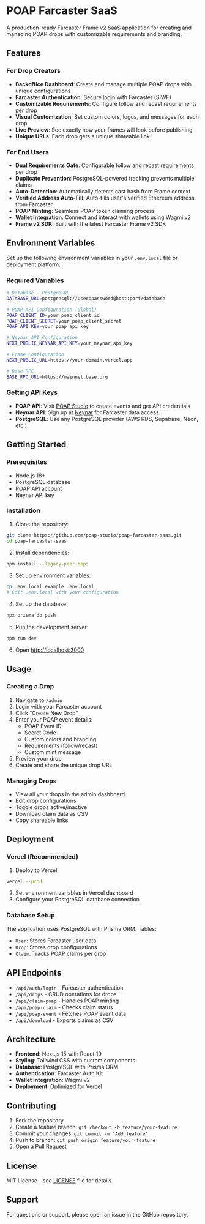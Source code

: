 # POAP Farcaster SaaS

A production-ready Farcaster Frame v2 SaaS application for creating and managing POAP drops with customizable requirements and branding.

## Features

### For Drop Creators
- **Backoffice Dashboard**: Create and manage multiple POAP drops with unique configurations
- **Farcaster Authentication**: Secure login with Farcaster (SIWF)
- **Customizable Requirements**: Configure follow and recast requirements per drop
- **Visual Customization**: Set custom colors, logos, and messages for each drop
- **Live Preview**: See exactly how your frames will look before publishing
- **Unique URLs**: Each drop gets a unique shareable link

### For End Users
- **Dual Requirements Gate**: Configurable follow and recast requirements per drop
- **Duplicate Prevention**: PostgreSQL-powered tracking prevents multiple claims
- **Auto-Detection**: Automatically detects cast hash from Frame context
- **Verified Address Auto-Fill**: Auto-fills user's verified Ethereum address from Farcaster
- **POAP Minting**: Seamless POAP token claiming process
- **Wallet Integration**: Connect and interact with wallets using Wagmi v2
- **Frame v2 SDK**: Built with the latest Farcaster Frame v2 SDK

## Environment Variables

Set up the following environment variables in your `.env.local` file or deployment platform:

### Required Variables

```bash
# Database - PostgreSQL
DATABASE_URL=postgresql://user:password@host:port/database

# POAP API Configuration (Global)
POAP_CLIENT_ID=your_poap_client_id
POAP_CLIENT_SECRET=your_poap_client_secret
POAP_API_KEY=your_poap_api_key

# Neynar API Configuration
NEXT_PUBLIC_NEYNAR_API_KEY=your_neynar_api_key

# Frame Configuration
NEXT_PUBLIC_URL=https://your-domain.vercel.app

# Base RPC
BASE_RPC_URL=https://mainnet.base.org
```

### Getting API Keys

- **POAP API**: Visit [POAP Studio](https://poap.studio) to create events and get API credentials
- **Neynar API**: Sign up at [Neynar](https://neynar.com) for Farcaster data access
- **PostgreSQL**: Use any PostgreSQL provider (AWS RDS, Supabase, Neon, etc.)

## Getting Started

### Prerequisites

- Node.js 18+
- PostgreSQL database
- POAP API account
- Neynar API key

### Installation

1. Clone the repository:
```bash
git clone https://github.com/poap-studio/poap-farcaster-saas.git
cd poap-farcaster-saas
```

2. Install dependencies:
```bash
npm install --legacy-peer-deps
```

3. Set up environment variables:
```bash
cp .env.local.example .env.local
# Edit .env.local with your configuration
```

4. Set up the database:
```bash
npx prisma db push
```

5. Run the development server:
```bash
npm run dev
```

6. Open [http://localhost:3000](http://localhost:3000)

## Usage

### Creating a Drop

1. Navigate to `/admin`
2. Login with your Farcaster account
3. Click "Create New Drop"
4. Enter your POAP event details:
   - POAP Event ID
   - Secret Code
   - Custom colors and branding
   - Requirements (follow/recast)
   - Custom mint message
5. Preview your drop
6. Create and share the unique drop URL

### Managing Drops

- View all your drops in the admin dashboard
- Edit drop configurations
- Toggle drops active/inactive
- Download claim data as CSV
- Copy shareable links

## Deployment

### Vercel (Recommended)

1. Deploy to Vercel:
```bash
vercel --prod
```

2. Set environment variables in Vercel dashboard
3. Configure your PostgreSQL database connection

### Database Setup

The application uses PostgreSQL with Prisma ORM. Tables:
- `User`: Stores Farcaster user data
- `Drop`: Stores drop configurations
- `Claim`: Tracks POAP claims per drop

## API Endpoints

- `/api/auth/login` - Farcaster authentication
- `/api/drops` - CRUD operations for drops
- `/api/claim-poap` - Handles POAP minting
- `/api/poap-claim` - Checks claim status
- `/api/poap-event` - Fetches POAP event data
- `/api/download` - Exports claims as CSV

## Architecture

- **Frontend**: Next.js 15 with React 19
- **Styling**: Tailwind CSS with custom components
- **Database**: PostgreSQL with Prisma ORM
- **Authentication**: Farcaster Auth Kit
- **Wallet Integration**: Wagmi v2
- **Deployment**: Optimized for Vercel

## Contributing

1. Fork the repository
2. Create a feature branch: `git checkout -b feature/your-feature`
3. Commit your changes: `git commit -m 'Add feature'`
4. Push to branch: `git push origin feature/your-feature`
5. Open a Pull Request

## License

MIT License - see [LICENSE](LICENSE) file for details.

## Support

For questions or support, please open an issue in the GitHub repository.